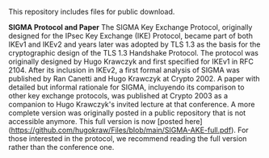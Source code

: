 This repository includes files for public download.

**SIGMA Protocol and Paper** The SIGMA Key Exchange Protocol, originally designed for the IPsec Key Exchange (IKE) Protocol, became part of both IKEv1 and IKEv2 
and years later was adopted by TLS 1.3 as the basis for the cryptographic design of the TLS 1.3 Handshake Protocol. The protocol was originally designed by 
Hugo Krawczyk and first specified for IKEv1 in RFC 2104. After its inclusion in IKEv2, a first formal analysis of SIGMA was published by Ran Canetti 
and Hugo Krawczyk at Crypto 2002. A paper with detailed but informal rationale for SIGMA, incluyendo its comparison to other key exchange protocols, was
published at Crypto 2003 as a companion to Hugo Krawczyk's invited lecture at that conference. A more complete version was originally posted in a public 
repository that is not accessible anymore. This full version is now [posted here] (https://github.com/hugokraw/Files/blob/main/SIGMA-AKE-full.pdf). For those 
interested in the protocol, we recommend reading the full version rather than the conference one.
